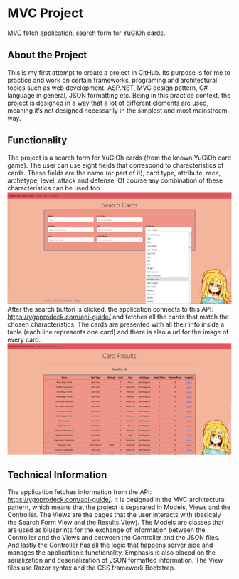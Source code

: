 # MVC Project
MVC fetch application, search form for YuGiOh cards.

## About the Project
This is my first attempt to create a project in GitHub. Its purpose is for me to practice and work on certain frameworks, programing and architectural topics such as web development, ASP.NET, MVC design pattern, C# language in general, JSON formatting etc. Being in this practice context, the project is designed in a way that a lot of different elements are used, meaning it’s not designed necessarily in the simplest and most mainstream way.

## Functionality 
The project is a search form for YuGiOh cards (from the known YuGiOh card game). The user can use eight fields that correspond to characteristics of cards. These fields are the name (or part of it), card type, attribute, race, archetype, level, attack and defense. Of course any combination of these characteristics can be used too.
![search form](<Yugioh_MVC/Images/Form_1.png>)
After the search button is clicked, the application connects to this API: https://ygoprodeck.com/api-guide/ and fetches all the cards that match the chosen characteristics. The cards are presented with all their info inside a table (each line represents one card) and there is also a url for the image of every card.
![search form](<Yugioh_MVC/Images/Results_2.png>)

## Technical Information
The application fetches information from the API: https://ygoprodeck.com/api-guide/. It is designed in the MVC architectural pattern, which means that the project is separated in Models, Views and the Controller. The Views are the pages that the user interacts with (basicaly the Search Form View and the Results View). The Models are classes that are used as blueprints for the exchange of information between the Controller and the Views and between the Controller and the JSON files. And lastly the Controller has all the logic that happens server side and manages the application’s functionality. Emphasis is also placed on the serialization and deserialization of JSON formatted information. The View files use Razor syntax and the CSS framework Bootstrap.
